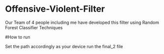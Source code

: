 # Offensive-Violent-Filter
Our Team of 4 people including me have developed this filter using Random Forest Classifier Techniques



#How to run




Set the path accordingly as your device
run the final_2 file

